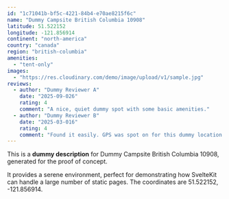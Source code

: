 ```yaml
---
id: "1c71041b-bf5c-4221-84b4-e70ae8215f6c"
name: "Dummy Campsite British Columbia 10908"
latitude: 51.522152
longitude: -121.856914
continent: "north-america"
country: "canada"
region: "british-columbia"
amenities:
  - "tent-only"
images:
  - "https://res.cloudinary.com/demo/image/upload/v1/sample.jpg"
reviews:
  - author: "Dummy Reviewer A"
    date: "2025-09-026"
    rating: 4
    comment: "A nice, quiet dummy spot with some basic amenities."
  - author: "Dummy Reviewer B"
    date: "2025-03-016"
    rating: 4
    comment: "Found it easily. GPS was spot on for this dummy location."
---
```


This is a **dummy description** for Dummy Campsite British Columbia 10908, generated for the proof of concept.

It provides a serene environment, perfect for demonstrating how SvelteKit can handle a large number of static pages. The coordinates are 51.522152, -121.856914.
